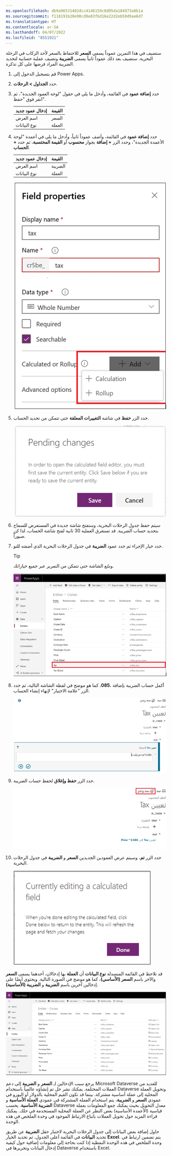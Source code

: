 ```yaml
---
ms.openlocfilehash: db9a96531402dcc4146159c8d05da184973a8b1a
ms.sourcegitcommit: f118191b20e90cd9e83fbd16e22d2eb59d9ae6d7
ms.translationtype: HT
ms.contentlocale: ar-SA
ms.lasthandoff: 04/07/2022
ms.locfileid: "8551921"
---
```

ستضيف في هذا التمرين عموداً يسمى **السعر** للاحتفاظ بالسعر لأحد الركاب في الرحلة البحرية. ستضيف بعد ذلك عموداً ثانياً يسمى **الضريبة** وتضيف عملية حسابية لتحديد الضريبة المراد فرضها على كل تذكرة.

1.  قم بتسجيل الدخول إلى Power Apps.

2.  حدد **الجداول > الرحلات**.

3.  حدد **إضافة عمود** في القائمة، وأدخل ما يلي في حقول "لوحة العمود الجديدة"، ثم انقر فوق "حفظ".

    | إدخال عمود جديد | القيمة    |
    |-----------------|----------|
    | اسم العرض    | السعر    |
    | نوع البيانات       | العملة |

4.  حدد **إضافة عمود** في القائمة، وأضف عموداً ثانياً، وأدخل ما يلي في أعمدة "لوحة الأعمدة الجديدة"، وحدد الزر **+ إضافة** بجوار **محسوب** أو **القيمة المحتسبة**، ثم حدد **+ الحساب**.

    | إدخال عمود جديد | القيمة    |
    |-----------------|----------|
    | اسم العرض    | الضريبة      |
    | نوع البيانات       | العملة |

    ![لقطه شاشه لإضافة عمود باستخدام الزر "+ الحساب".](../media/Module_3_-_Unit_4_Lab_-_Image_1.png)

5.  حدد الزر **حفظ** في شاشة **التغييرات المعلقة** حتى تتمكن من تحديد الحساب.

    ![لقطه للزر حفظ على شاشة التغييرات المعلقة.](../media/Module_3_-_Unit_4_Lab_-_Image_2.png)

6.  سيتم حفظ جدول الرحلات البحرية، وستفتح شاشة جديدة في المستعرض للسماح بتحديد حساب الضريبة. قد تستغرق العملية 30 ثانية لفتح شاشة الحساب، لذا كن صبوراً.

7.  حدد خيار الإجراء ثم حدد عمود **الضريبة** في جدول الرحلات البحرية الذي أضفته للتو.

    > [!TIP]
    > وسّع الشاشة حتى تتمكن من التمرير عبر جميع خياراتك.

    ![لقطة شاشة لخيار الإجراء مع تحديد عمود الضريبة.](../media/Module_3_-_Unit_4_Lab_-_Image_3.png)

8.  أكمل حساب الضريبة بإضافة **.085**، كما هو موضح في لقطة الشاشة التالية، ثم حدد الزر "علامة الاختيار" لإنهاء إنشاء الحساب.

    ![لقطة شاشة لحساب الضريبة باستخدام .085 مع الزر "علامة الاختيار" لإكمال الحساب.](../media/Module_3_-_Unit_4_Lab_-_Image_4.png)

9.  حدد الزر **حفظ وإغلاق** لحفظ حساب الضريبة.

    ![لقطة شاشة للزر "حفظ وإغلاق" لحفظ حساب الضريبة.](../media/Module_3_-_Unit_4_Lab_-_Image_5.png)

10. حدد الزر **تم**، وسيتم عرض العمودين الجديدين **السعر** و **الضريبة** في جدول الرحلات البحرية.

    ![لقطة شاشة للزر "تم" في شاشة تحرير عمود محسوب حالياً.](../media/Module_3_-_Unit_4_Lab_-_Image_6.png)

قد تلاحظ في القائمة المنسدلة **نوع البيانات** أن **العملة** بها إدخالان، أحدهما يسمى **السعر** والآخر باسم **السعر (الأساسي)**، كما هو موضح في الصورة التالية. ويحتوي أيضًا على إدخالين آخرين باسم **الضريبة** و **الضريبة (الأساسية)**. 

![لقطة شاشة للقائمة المنسدلة لنوع البيانات مع إدخالين للعملة، "السعر" و"السعر (الأساسي)".](../media/Module_3_-_Unit_4_Lab_-_Image_7.png)

يرجع سبب الإدخالين لـ **السعر** و **الضريبة** إلى دعم Microsoft Dataverse للعديد من العملات المختلفة. يمكنك نشر حل تم إنشاؤه عالمياً باستخدام Dataverse وتحويل العملة المحلية إلى عملة أساسية مشتركة. بينما قد تكون القيم المحلية بالدولار أو اليورو في عمودي **السعر** و **الضريبة**، يتم استخدام العملة المشتركة في عمودي **العملة الأساسية** و **الضريبة الأساسية**. يحسب Dataverse معدل التحويل بحيث يمكنك جمع المعلومات بعملة قياسية (الأعمدة الأساسية) بغض النظر عن العملة المحلية المستخدمة في حلك.
يمكنك قراءة المزيد حول تحويل العملات باتباع الارتباط الموجود في وحدة الملخص في هذه الوحدة.

حاول إضافة بعض البيانات إلى جدول الرحلات البحرية لاختبار حقل **الضريبة** عن طريق تحديد **البيانات** في القائمة أعلى الجدول، ثم تحديد الخيار **Excel**. يتم تضمين ارتباط في وحدة الملخص في هذه الوحدة النمطية إذا كنت بحاجة إلى معلومات إضافية حول كيفية إدخال البيانات وتحريرها في Dataverse باستخدام Excel. 
